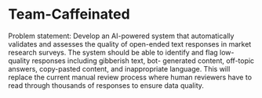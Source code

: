 # Team-Caffeinated
Problem statement:
Develop an AI-powered system that automatically validates and assesses the quality of open-ended text responses in market
research surveys. The system should be able to identify and flag low-quality responses including gibberish text, bot-
generated content, off-topic answers, copy-pasted content, and inappropriate language. This will replace the current manual
review process where human reviewers have to read through thousands of responses to ensure data quality.
